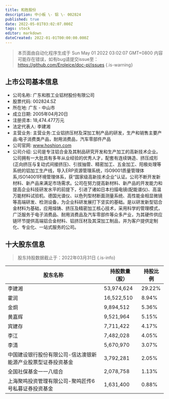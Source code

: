 ```yaml
---
title: 和胜股份
description: 中小板 \- 铝 \- 002824
published: true
date: 2022-05-01T03:02:07.000Z
tags: stock
editor: markdown
dateCreated: 2022-01-01T00:00:00.000Z
---
```


> 本页面由自动化程序生成于 Sun May 01 2022 03:02:07 GMT+0800
> 内容可能存在错误，如有bug请提交issue至：https://github.com/Eroleice/doc-pi/issues
{.is-warning}

## 上市公司基本信息
- 公司名称: 广东和胜工业铝材股份有限公司
- 股票代码: 002824.SZ
- 所在地: 广东 - 中山市
- 成立日期: 2005年04月20日
- 注册资本: 18,474.477万元
- 法定代表人: 李建湘
- 主营业务: 主营业务:工业铝挤压材及深加工制产品的研发，生产和销售主要产品:电子消费类产品，耐用消费品，汽车零部件产品
- 公司官网: www.hoshion.com
- 公司介绍: 公司是专注铝合金及其制品研究开发和生产加工的高新技术企业。公司拥有一大批具有多年从业经验的优秀人才，配套有连续铸造、挤压成形(正向挤压与复动式间接挤压)、引拔抽管、精密加工、五金加工、阳极处理等系统的铝加工生产线，导入ERP资源管理系统，ISO9001质量管理体系,ISO14001环境管理体系，获“国家级高新技术企业”认证。公司不断开发新材料、新产品来满足市场需求。公司在努力提高新材料、新产品的开发能力和提高企业科技研发水平的前提下，引进了诸如日本扫描电镜(配能谱仪)、高温万能材料试验机、德国光谱仪、以色列型材断面测量系统、高性能金相显微镜等高端研发、检测设备，为企业科研发展打下坚实的基础。是以研发新型铝合金材料为基础，应用熔铸、挤压及精密加工核心技术，采用科学的管理模式，广泛服务于电子消费品、耐用消费品及汽车零部件等众多产业，为其硬件供应链环节提供高端铝合金材料、铝挤压材及其深加工制品，并为客户提供定制化、专业化、一站式服务的公司。


## 十大股东信息
> 股东持股数据截止于：2022年03月31日
{.is-info}

| 股东名称 | 持股数量（股） | 持股比例 |
| --- | --- | --- |
| 李建湘 | 53,974,624 | 29.22% |
| 霍润 | 16,522,510 | 8.94% |
| 金炯 | 9,894,512 | 5.36% |
| 黄嘉辉 | 9,521,964 | 5.15% |
| 宾建存 | 7,711,422 | 4.17% |
| 李江 | 7,482,028 | 4.05% |
| 李清 | 5,670,970 | 3.07% |
| 中国建设银行股份有限公司-信达澳银新能源产业股票型证券投资基金 | 3,792,281 | 2.05% |
| 全国社保基金一一八组合 | 2,078,758 | 1.13% |
| 上海聚鸣投资管理有限公司-聚鸣匠传6号私募证券投资基金 | 1,631,400 | 0.88% |




